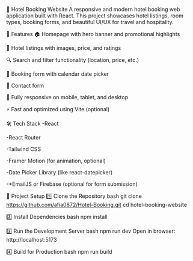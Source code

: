   🏨 Hotel Booking Website
A responsive and modern hotel booking web application built with React. This project showcases hotel listings, room types, booking forms, and beautiful UI/UX for travel and hospitality.

🚀 Features
🏠 Homepage with hero banner and promotional highlights

🏨 Hotel listings with images, price, and ratings

🔍 Search and filter functionality (location, price, etc.)

📅 Booking form with calendar date picker

💬 Contact form

📱 Fully responsive on mobile, tablet, and desktop

⚡ Fast and optimized using Vite (optional)

🛠 Tech Stack
-React

-React Router

-Tailwind CSS

-Framer Motion (for animation, optional)

-Date Picker Library (like react-datepicker)

-*EmailJS or Firebase (optional for form submission)

📁 Project Setup
1️⃣ Clone the Repository
bash
git clone https://github.com/afia0872/Hotel-Booking.git
cd hotel-booking-website

2️⃣ Install Dependencies
bash
npm install

3️⃣ Run the Development Server
bash
npm run dev
Open in browser: http://localhost:5173

4️⃣ Build for Production
bash
npm run build